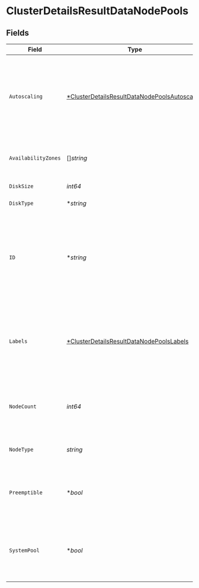 # ClusterDetailsResultDataNodePools


## Fields

| Field                                                                                                                | Type                                                                                                                 | Required                                                                                                             | Description                                                                                                          | Example                                                                                                              |
| -------------------------------------------------------------------------------------------------------------------- | -------------------------------------------------------------------------------------------------------------------- | -------------------------------------------------------------------------------------------------------------------- | -------------------------------------------------------------------------------------------------------------------- | -------------------------------------------------------------------------------------------------------------------- |
| `Autoscaling`                                                                                                        | [*ClusterDetailsResultDataNodePoolsAutoscaling](../../models/shared/clusterdetailsresultdatanodepoolsautoscaling.md) | :heavy_minus_sign:                                                                                                   | Auto scaling settings to use for the node pool. Requires that the cloud provider supports this feature.              |                                                                                                                      |
| `AvailabilityZones`                                                                                                  | []*string*                                                                                                           | :heavy_minus_sign:                                                                                                   | Zones in which the node pool should be provisioned.                                                                  |                                                                                                                      |
| `DiskSize`                                                                                                           | *int64*                                                                                                              | :heavy_check_mark:                                                                                                   | Disk size in GB                                                                                                      | 100                                                                                                                  |
| `DiskType`                                                                                                           | **string*                                                                                                            | :heavy_minus_sign:                                                                                                   | The disk type to use.                                                                                                |                                                                                                                      |
| `ID`                                                                                                                 | **string*                                                                                                            | :heavy_minus_sign:                                                                                                   | ID of existing node pool. Must be passed when modifying existing node pools. Not relevant for new node pools         | 6aa96121-0345-43ad-bade-af36d540c222                                                                                 |
| `Labels`                                                                                                             | [*ClusterDetailsResultDataNodePoolsLabels](../../models/shared/clusterdetailsresultdatanodepoolslabels.md)           | :heavy_minus_sign:                                                                                                   | Set of label keys and values that can be used to determine scheduling via resource tags.                             |                                                                                                                      |
| `NodeCount`                                                                                                          | *int64*                                                                                                              | :heavy_check_mark:                                                                                                   | Number of nodes to the node pool should be provisioned with.                                                         | 3                                                                                                                    |
| `NodeType`                                                                                                           | *string*                                                                                                             | :heavy_check_mark:                                                                                                   | Machine type to be used by the node pool.                                                                            | n2-standard-8                                                                                                        |
| `Preemptible`                                                                                                        | **bool*                                                                                                              | :heavy_minus_sign:                                                                                                   | Configures node pool with preemptible / spot instances if enabled.                                                   | false                                                                                                                |
| `SystemPool`                                                                                                         | **bool*                                                                                                              | :heavy_minus_sign:                                                                                                   | When 'provider' is 'azure', at least one system node pool is required per cluster.                                   |                                                                                                                      |